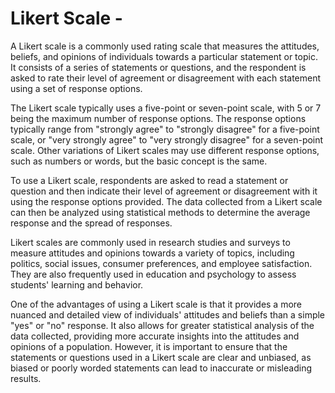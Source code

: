 # Likert Scale -

A Likert scale is a commonly used rating scale that measures the attitudes,
beliefs, and opinions of individuals towards a particular statement or topic. It
consists of a series of statements or questions, and the respondent is asked to
rate their level of agreement or disagreement with each statement using a set of
response options.

The Likert scale typically uses a five-point or seven-point scale, with 5 or 7
being the maximum number of response options. The response options typically
range from "strongly agree" to "strongly disagree" for a five-point scale, or
"very strongly agree" to "very strongly disagree" for a seven-point scale. Other
variations of Likert scales may use different response options, such as numbers
or words, but the basic concept is the same.

To use a Likert scale, respondents are asked to read a statement or question and
then indicate their level of agreement or disagreement with it using the
response options provided. The data collected from a Likert scale can then be
analyzed using statistical methods to determine the average response and the
spread of responses.

Likert scales are commonly used in research studies and surveys to measure
attitudes and opinions towards a variety of topics, including politics, social
issues, consumer preferences, and employee satisfaction. They are also
frequently used in education and psychology to assess students' learning and
behavior.

One of the advantages of using a Likert scale is that it provides a more nuanced
and detailed view of individuals' attitudes and beliefs than a simple "yes" or
"no" response. It also allows for greater statistical analysis of the data
collected, providing more accurate insights into the attitudes and opinions of a
population. However, it is important to ensure that the statements or questions
used in a Likert scale are clear and unbiased, as biased or poorly worded
statements can lead to inaccurate or misleading results.
